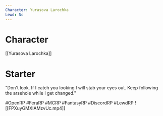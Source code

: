 ```yaml
---
Character: Yurasova Larochka
Lewd: No
---
```

# Character
[[Yurasova Larochka]]

# Starter
"Don't look. If I catch you looking I will stab your eyes out. Keep following the arsehole while I get changed." 

#OpenRP #FeraRP #MCRP #FantasyRP #DiscordRP #LewdRP 
![[FPXuyGMXIAMzvUc.mp4]]